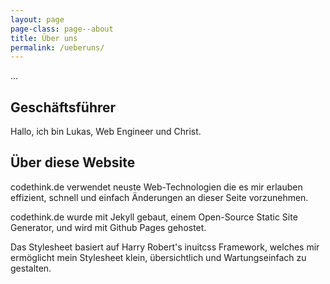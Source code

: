 ```yaml
---
layout: page
page-class: page--about
title: Über uns
permalink: /ueberuns/
---
```


...

## Geschäftsführer

Hallo, ich bin Lukas, Web Engineer und Christ.

## Über diese Website

codethink.de verwendet neuste Web-Technologien die es mir erlauben effizient, schnell und einfach Änderungen an dieser Seite vorzunehmen.

codethink.de wurde mit Jekyll gebaut, einem Open-Source Static Site Generator, und wird mit Github Pages gehostet.

Das Stylesheet basiert auf Harry Robert's inuitcss Framework, welches mir ermöglicht mein Stylesheet klein, übersichtlich und Wartungseinfach zu gestalten.

